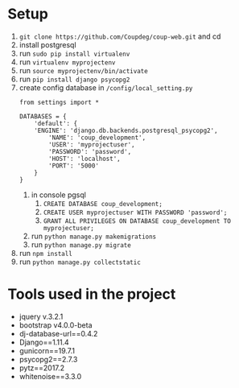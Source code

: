 # Setup

1. `git clone https://github.com/Coupdeg/coup-web.git` and cd
2. install postgresql
3. run `sudo pip install virtualenv`
4. run `virtualenv myprojectenv`
5. run `source myprojectenv/bin/activate`
6. run `pip install django psycopg2`
7. create config database in `/config/local_setting.py`
	```
	from settings import *

	DATABASES = {
	    'default': {
		'ENGINE': 'django.db.backends.postgresql_psycopg2',
	      	'NAME': 'coup_development',
	      	'USER': 'myprojectuser',
	      	'PASSWORD': 'password',
	      	'HOST': 'localhost',
	      	'PORT': '5000'
	    }
	}
	```
	1. in console pgsql 
		1. `CREATE DATABASE coup_development;` 
		2. `CREATE USER myprojectuser WITH PASSWORD 'password';`
		3. `GRANT ALL PRIVILEGES ON DATABASE coup_development TO myprojectuser;`
	2. run `python manage.py makemigrations`
	3. run `python manage.py migrate`
8. run `npm install`
9. run `python manage.py collectstatic`

# Tools used in the project
- jquery v.3.2.1
- bootstrap v4.0.0-beta
- dj-database-url==0.4.2
- Django==1.11.4
- gunicorn==19.7.1
- psycopg2==2.7.3
- pytz==2017.2
- whitenoise==3.3.0
